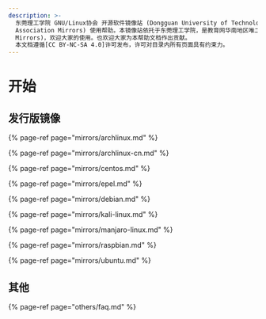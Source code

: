 ```yaml
---
description: >-
  东莞理工学院 GNU/Linux协会 开源软件镜像站 (Dongguan University of Technology GNU/Linux
  Association Mirrors) 使用帮助。本镜像站依托于东莞理工学院，是教育网华南地区唯二的公网开源镜像站(另一为SCAU
  Mirrors)，欢迎大家的使用。也欢迎大家为本帮助文档作出贡献。
  本文档遵循[CC BY-NC-SA 4.0]许可发布，许可对目录内所有页面具有约束力。
---
```


# 开始

## 发行版镜像

{% page-ref page="mirrors/archlinux.md" %}

{% page-ref page="mirrors/archlinux-cn.md" %}

{% page-ref page="mirrors/centos.md" %}

{% page-ref page="mirrors/epel.md" %}

{% page-ref page="mirrors/debian.md" %}

{% page-ref page="mirrors/kali-linux.md" %}

{% page-ref page="mirrors/manjaro-linux.md" %}

{% page-ref page="mirrors/raspbian.md" %}

{% page-ref page="mirrors/ubuntu.md" %}

## 其他

{% page-ref page="others/faq.md" %}

